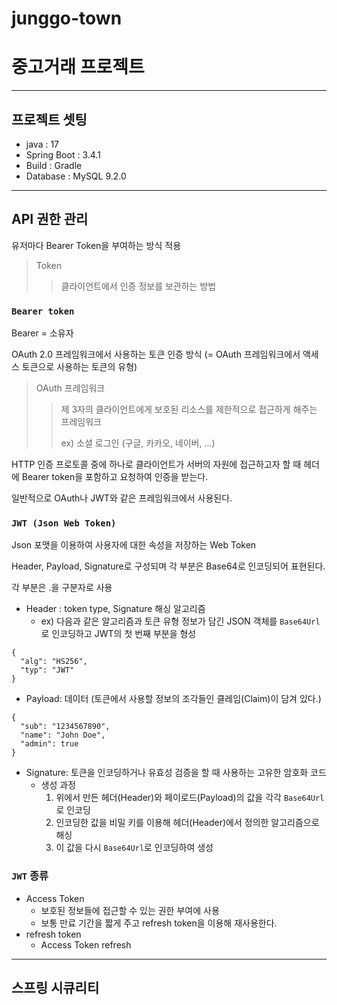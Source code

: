 # junggo-town

# 중고거래 프로젝트

---

## 프로젝트 셋팅
* java : 17
* Spring Boot : 3.4.1
* Build : Gradle
* Database : MySQL 9.2.0

---

## API 권한 관리
유저마다 Bearer Token을 부여하는 방식 적용

> Token
> > 클라이언트에서 인증 정보를 보관하는 방법

### `Bearer token`
Bearer = 소유자

OAuth 2.0 프레임워크에서 사용하는 토큰 인증 방식 (= OAuth 프레임워크에서 액세스 토큰으로 사용하는 토큰의 유형)

> OAuth 프레임워크
> > 제 3자의 클라이언트에게 보호된 리소스를 제한적으로 접근하게 해주는 프레임워크
> >
> > ex) 소셜 로그인 (구글, 카카오, 네이버, ...)

HTTP 인증 프로토콜 중에 하나로 클라이언트가 서버의 자원에 접근하고자 할 때 헤더에 Bearer token을 포함하고 요청하여 인증을 받는다.

일반적으로 OAuth나 JWT와 같은 프레임워크에서 사용된다.

### `JWT (Json Web Token)`
Json 포맷을 이용하여 사용자에 대한 속성을 저장하는 Web Token

Header, Payload, Signature로 구성되며 각 부분은 Base64로 인코딩되어 표현된다.

각 부분은 .을 구분자로 사용

* Header : token type, Signature 해싱 알고리즘
  * ex) 다음과 같은 알고리즘과 토큰 유형 정보가 담긴 JSON 객체를 `Base64Url`로 인코딩하고 JWT의 첫 번째 부분을 형성
```
{
  "alg": "HS256",
  "typ": "JWT"
}
```
* Payload: 데이터 (토큰에서 사용할 정보의 조각들인 클레임(Claim)이 담겨 있다.)
```
{
  "sub": "1234567890",
  "name": "John Doe",
  "admin": true
}
```
* Signature: 토큰을 인코딩하거나 유효성 검증을 할 때 사용하는 고유한 암호화 코드
  * 생성 과정
      1. 위에서 만든 헤더(Header)와 페이로드(Payload)의 값을 각각 `Base64Url`로 인코딩
      2. 인코딩한 값을 비밀 키를 이용해 헤더(Header)에서 정의한 알고리즘으로 해싱
      3. 이 값을 다시 `Base64Url`로 인코딩하여 생성

### `JWT` 종류
* Access Token
  * 보호된 정보들에 접근할 수 있는 권한 부여에 사용
  * 보통 만료 기간을 짧게 주고 refresh token을 이용해 재사용한다. 
* refresh token 
  * Access Token refresh


---

## 스프링 시큐리티





